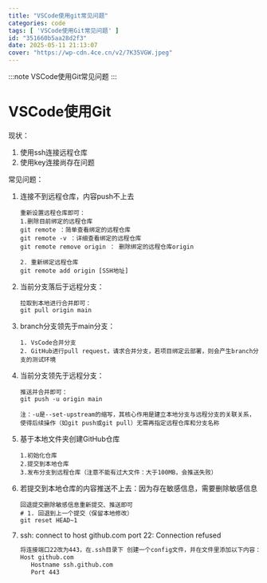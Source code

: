 ```yaml
---
title: "VSCode使用git常见问题"
categories: code
tags: [ 'VSCode使用Git常见问题' ]
id: "351660b5aa28d2f3"
date: 2025-05-11 21:13:07
cover: "https://wp-cdn.4ce.cn/v2/7K35VGW.jpeg"
---
```


:::note
VSCode使用Git常见问题
:::

# VSCode使用Git

现状：

1. 使用ssh连接远程仓库
2. 使用key连接尚存在问题

常见问题：

1. 连接不到远程仓库，内容push不上去

    ```
    重新设置远程仓库即可：
    1.删除目前绑定的远程仓库
    git remote ：简单查看绑定的远程仓库
    git remote -v ：详细查看绑定的远程仓库
    git remote remove origin ： 删除绑定的远程仓库origin
    
    2. 重新绑定远程仓库
    git remote add origin [SSH地址]
    ```

2. 当前分支落后于远程分支：

    ```
    拉取到本地进行合并即可：
    git pull origin main
    ```

3. branch分支领先于main分支：

    ```
    1. VsCode合并分支
    2. GitHub进行pull request，请求合并分支，若项目绑定云部署，则会产生branch分支的测试环境
    ```

4. 当前分支领先于远程分支：

    ```
    推送并合并即可：
    git push -u origin main
    
    注：-u是--set-upstream的缩写，其核心作用是建立本地分支与远程分支的关联关系，使得后续操作（如git push或git pull）无需再指定远程仓库和分支名称
    ```

5. 基于本地文件夹创建GitHub仓库

    ```
    1.初始化仓库
    2.提交到本地仓库
    3.发布分支到远程仓库（注意不能有过大文件：大于100MB，会推送失败）
    ```

6. 若提交到本地仓库的内容推送不上去：因为存在敏感信息，需要删除敏感信息

    ```
    回退提交删除敏感信息重新提交、推送即可
    # 1. 回退到上一个提交（保留本地修改）
    git reset HEAD~1
    ```

7. ssh: connect to host github.com port 22: Connection refused

   ```markdown
   将连接端口22改为443，在.ssh目录下 创建一个config文件，并在文件里添加以下内容：
   Host github.com
      Hostname ssh.github.com
      Port 443
   ```

